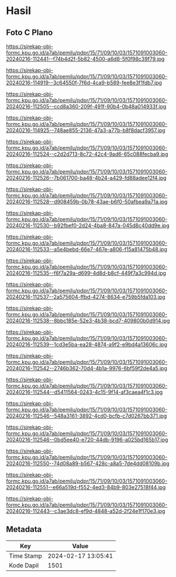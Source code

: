 # Hasil

## Foto C Plano

https://sirekap-obj-formc.kpu.go.id/a7ab/pemilu/pdpr/15/71/09/10/03/1571091003060-20240216-112441--f74b4d2f-5b82-4500-a6d8-5f0f98c39f79.jpg

https://sirekap-obj-formc.kpu.go.id/a7ab/pemilu/pdpr/15/71/09/10/03/1571091003060-20240216-114919--3c64550f-7f6d-4ca9-b589-fee8e3f1fdb7.jpg

https://sirekap-obj-formc.kpu.go.id/a7ab/pemilu/pdpr/15/71/09/10/03/1571091003060-20240216-112505--ccd8a360-209f-491f-90b4-0b48a014933f.jpg

https://sirekap-obj-formc.kpu.go.id/a7ab/pemilu/pdpr/15/71/09/10/03/1571091003060-20240216-114925--748ae855-2136-47a3-a77b-b8f8dacf3957.jpg

https://sirekap-obj-formc.kpu.go.id/a7ab/pemilu/pdpr/15/71/09/10/03/1571091003060-20240216-112524--c2d2d713-8c72-42c4-9ad6-65c088fecba9.jpg

https://sirekap-obj-formc.kpu.go.id/a7ab/pemilu/pdpr/15/71/09/10/03/1571091003060-20240216-112526--7b061700-ba48-4b24-a429-fd88adee12f4.jpg

https://sirekap-obj-formc.kpu.go.id/a7ab/pemilu/pdpr/15/71/09/10/03/1571091003060-20240216-112528--d908459b-0b78-43ae-b6f0-50afbea9a71a.jpg

https://sirekap-obj-formc.kpu.go.id/a7ab/pemilu/pdpr/15/71/09/10/03/1571091003060-20240216-112530--b92fbef0-2d24-4ba8-847a-045d8c40dd9e.jpg

https://sirekap-obj-formc.kpu.go.id/a7ab/pemilu/pdpr/15/71/09/10/03/1571091003060-20240216-112533--a5e4bebd-66e7-467e-a806-f15a81475b48.jpg

https://sirekap-obj-formc.kpu.go.id/a7ab/pemilu/pdpr/15/71/09/10/03/1571091003060-20240216-112535--f6f7a29a-d699-4d8d-b8cf-449f7a3c994d.jpg

https://sirekap-obj-formc.kpu.go.id/a7ab/pemilu/pdpr/15/71/09/10/03/1571091003060-20240216-112537--2a575604-ffbd-4274-8634-e759b5fda103.jpg

https://sirekap-obj-formc.kpu.go.id/a7ab/pemilu/pdpr/15/71/09/10/03/1571091003060-20240216-112538--8bbc185e-52e3-4b38-bcd7-409800b0d914.jpg

https://sirekap-obj-formc.kpu.go.id/a7ab/pemilu/pdpr/15/71/09/10/03/1571091003060-20240216-112539--1cd3e5ba-ea28-4874-a9f2-e9bd4a13606c.jpg

https://sirekap-obj-formc.kpu.go.id/a7ab/pemilu/pdpr/15/71/09/10/03/1571091003060-20240216-112542--2746b362-70d4-4b1a-9976-6bf59f2de4a5.jpg

https://sirekap-obj-formc.kpu.go.id/a7ab/pemilu/pdpr/15/71/09/10/03/1571091003060-20240216-112544--d5411564-0243-4c15-9f14-af3caea4f1c3.jpg

https://sirekap-obj-formc.kpu.go.id/a7ab/pemilu/pdpr/15/71/09/10/03/1571091003060-20240216-112546--548a3161-3892-4cd0-bcfb-c7d0267bb371.jpg

https://sirekap-obj-formc.kpu.go.id/a7ab/pemilu/pdpr/15/71/09/10/03/1571091003060-20240216-112546--0bd5ee40-e720-44db-9196-a025bd165b17.jpg

https://sirekap-obj-formc.kpu.go.id/a7ab/pemilu/pdpr/15/71/09/10/03/1571091003060-20240216-112550--74d08a89-b567-428c-a8a5-7de4dd08109b.jpg

https://sirekap-obj-formc.kpu.go.id/a7ab/pemilu/pdpr/15/71/09/10/03/1571091003060-20240216-112551--e66a519d-f552-4ed3-84b9-803e27518f44.jpg

https://sirekap-obj-formc.kpu.go.id/a7ab/pemilu/pdpr/15/71/09/10/03/1571091003060-20240216-112443--c3ae3dc8-ef9d-4848-a52d-2f24e1f170e3.jpg


## Metadata

| Key        | Value               |
| ---------- | ------------------- |
| Time Stamp | 2024-02-17 13:05:41 |
| Kode Dapil | 1501                |



